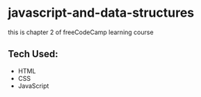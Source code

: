 # javascript-and-data-structures

this is chapter 2 of freeCodeCamp learning course
 
## Tech Used:
- HTML
- CSS
- JavaScript
